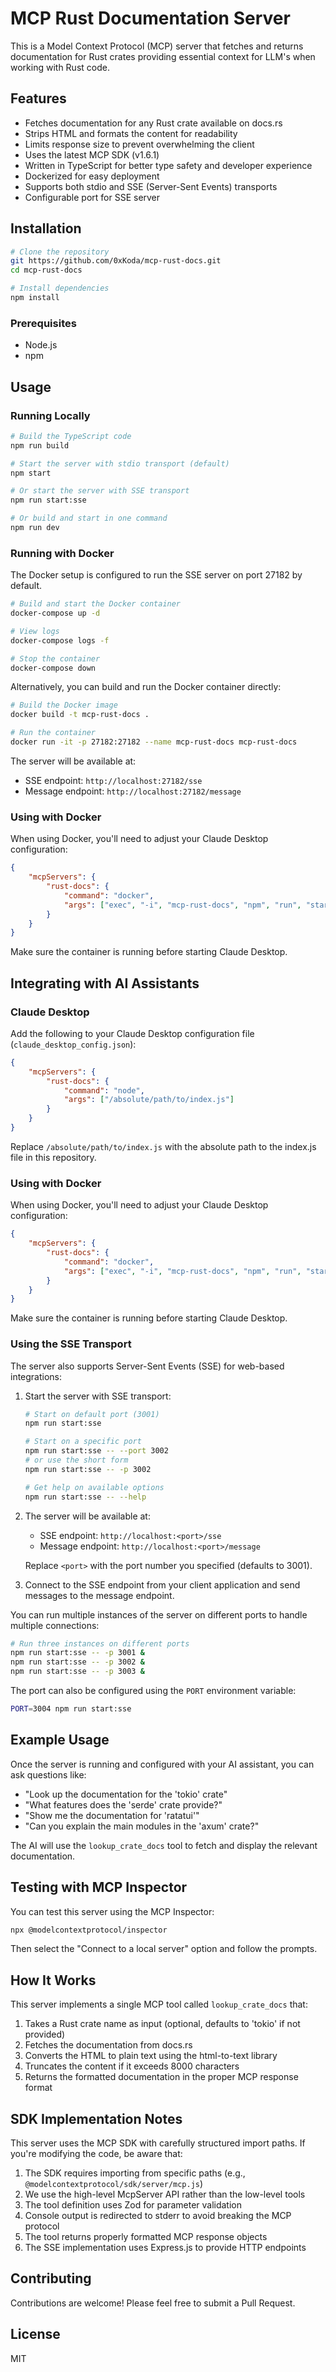# MCP Rust Documentation Server

This is a Model Context Protocol (MCP) server that fetches and returns documentation for Rust crates providing essential context for LLM's when working with Rust code.

## Features

-   Fetches documentation for any Rust crate available on docs.rs
-   Strips HTML and formats the content for readability
-   Limits response size to prevent overwhelming the client
-   Uses the latest MCP SDK (v1.6.1)
-   Written in TypeScript for better type safety and developer experience
-   Dockerized for easy deployment
-   Supports both stdio and SSE (Server-Sent Events) transports
-   Configurable port for SSE server

## Installation

```bash
# Clone the repository
git https://github.com/0xKoda/mcp-rust-docs.git
cd mcp-rust-docs

# Install dependencies
npm install
```

### Prerequisites

-   Node.js
-   npm

## Usage

### Running Locally

```bash
# Build the TypeScript code
npm run build

# Start the server with stdio transport (default)
npm start

# Or start the server with SSE transport
npm run start:sse

# Or build and start in one command
npm run dev
```

### Running with Docker

The Docker setup is configured to run the SSE server on port 27182 by default.

```bash
# Build and start the Docker container
docker-compose up -d

# View logs
docker-compose logs -f

# Stop the container
docker-compose down
```

Alternatively, you can build and run the Docker container directly:

```bash
# Build the Docker image
docker build -t mcp-rust-docs .

# Run the container
docker run -it -p 27182:27182 --name mcp-rust-docs mcp-rust-docs
```

The server will be available at:

-   SSE endpoint: `http://localhost:27182/sse`
-   Message endpoint: `http://localhost:27182/message`

### Using with Docker

When using Docker, you'll need to adjust your Claude Desktop configuration:

```json
{
    "mcpServers": {
        "rust-docs": {
            "command": "docker",
            "args": ["exec", "-i", "mcp-rust-docs", "npm", "run", "start:sse"]
        }
    }
}
```

Make sure the container is running before starting Claude Desktop.

## Integrating with AI Assistants

### Claude Desktop

Add the following to your Claude Desktop configuration file (`claude_desktop_config.json`):

```json
{
    "mcpServers": {
        "rust-docs": {
            "command": "node",
            "args": ["/absolute/path/to/index.js"]
        }
    }
}
```

Replace `/absolute/path/to/index.js` with the absolute path to the index.js file in this repository.

### Using with Docker

When using Docker, you'll need to adjust your Claude Desktop configuration:

```json
{
    "mcpServers": {
        "rust-docs": {
            "command": "docker",
            "args": ["exec", "-i", "mcp-rust-docs", "npm", "run", "start:sse"]
        }
    }
}
```

Make sure the container is running before starting Claude Desktop.

### Using the SSE Transport

The server also supports Server-Sent Events (SSE) for web-based integrations:

1. Start the server with SSE transport:

    ```bash
    # Start on default port (3001)
    npm run start:sse

    # Start on a specific port
    npm run start:sse -- --port 3002
    # or use the short form
    npm run start:sse -- -p 3002

    # Get help on available options
    npm run start:sse -- --help
    ```

2. The server will be available at:

    - SSE endpoint: `http://localhost:<port>/sse`
    - Message endpoint: `http://localhost:<port>/message`

    Replace `<port>` with the port number you specified (defaults to 3001).

3. Connect to the SSE endpoint from your client application and send messages to the message endpoint.

You can run multiple instances of the server on different ports to handle multiple connections:

```bash
# Run three instances on different ports
npm run start:sse -- -p 3001 &
npm run start:sse -- -p 3002 &
npm run start:sse -- -p 3003 &
```

The port can also be configured using the `PORT` environment variable:

```bash
PORT=3004 npm run start:sse
```

## Example Usage

Once the server is running and configured with your AI assistant, you can ask questions like:

-   "Look up the documentation for the 'tokio' crate"
-   "What features does the 'serde' crate provide?"
-   "Show me the documentation for 'ratatui'"
-   "Can you explain the main modules in the 'axum' crate?"

The AI will use the `lookup_crate_docs` tool to fetch and display the relevant documentation.

## Testing with MCP Inspector

You can test this server using the MCP Inspector:

```bash
npx @modelcontextprotocol/inspector
```

Then select the "Connect to a local server" option and follow the prompts.

## How It Works

This server implements a single MCP tool called `lookup_crate_docs` that:

1. Takes a Rust crate name as input (optional, defaults to 'tokio' if not provided)
2. Fetches the documentation from docs.rs
3. Converts the HTML to plain text using the html-to-text library
4. Truncates the content if it exceeds 8000 characters
5. Returns the formatted documentation in the proper MCP response format

## SDK Implementation Notes

This server uses the MCP SDK with carefully structured import paths. If you're modifying the code, be aware that:

1. The SDK requires importing from specific paths (e.g., `@modelcontextprotocol/sdk/server/mcp.js`)
2. We use the high-level McpServer API rather than the low-level tools
3. The tool definition uses Zod for parameter validation
4. Console output is redirected to stderr to avoid breaking the MCP protocol
5. The tool returns properly formatted MCP response objects
6. The SSE implementation uses Express.js to provide HTTP endpoints

## Contributing

Contributions are welcome! Please feel free to submit a Pull Request.

## License

MIT
